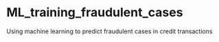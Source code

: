 # ML_training_fraudulent_cases
 Using machine learning to predict fraudulent cases in credit transactions
